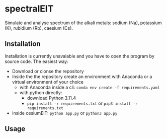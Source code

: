 # spectralEIT

Simulate and analyse spectrum of the alkali metals: sodium (Na), potassium (K), rubidium (Rb), caesium (Cs).

## Installation

Installation is currently unavaiable and you have to open the program by source code. 
The easiest way:
 - Download or clonse the repository
 - Inside the the repository create an environment with Anaconda or a virtual environment of your choice
   - with Anaconda inside a  cli: ```conda env create -f requirements.yaml```
   - with python directly:
     - download Python 3.11.4
     - ```pip install -r requirements.txt``` or ```pip3 install -r requirements.txt```
 - inside cesiumEIT: ```python app.py``` or ```python3 app.py```

## Usage